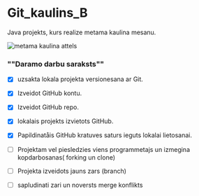 # Git_kaulins_B
Java projekts, kurs realize metama kaulina mesanu.

![metama kaulina attels](https://cpng.pikpng.com/pngl/s/122-1226243_small-dice-png-clipart.png)


### ""Daramo darbu saraksts""

- [x] uzsakta lokala projekta versionesana ar Git.
- [x] Izveidot GitHub kontu.
- [x] Izveidot GitHub repo.
- [x] lokalais projekts izvietots GitHub.
- [x] Papildinatåis GitHub kratuves saturs ieguts lokalai lietosanai.
- [ ] Projektam vel piesledzies viens programmetajs un izmegina kopdarbosanas( forking un clone)
- [ ] Projekta izveidots jauns zars (branch)
- [ ] sapludinati zari un noversts merge konflikts

